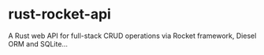 # rust-rocket-api

A Rust web API for full-stack CRUD operations via Rocket framework, Diesel ORM and SQLite...